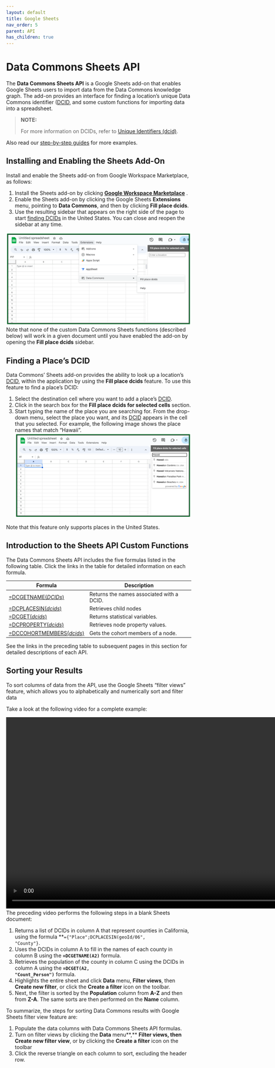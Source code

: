 ```yaml
---
layout: default
title: Google Sheets
nav_order: 5
parent: API
has_children: true
---
```


# Data Commons Sheets API

The **Data Commons Sheets API** is a Google Sheets add-on that enables Google Sheets users to import data from the Data Commons knowledge graph. The add-on provides an interface for finding a location’s unique Data Commons identifier ([DCID](glossary.html), and some custom functions for importing data into a spreadsheet.

> **NOTE:**
> 
> For more information on DCIDs, refer to [Unique Identifiers (dcid)](https://docs.datacommons.org/bigquery/unique_identifiers.html).

Also read our [step-by-step guides](tutorials/) for more examples.

## Installing and Enabling the Sheets Add-On

Install and enable the Sheets add-on from Google Workspace Marketplace, as follows:

1. Install the Sheets add-on by clicking **[Google Workspace Marketplace](https://gsuite.google.com/marketplace/app/data_commons/454343067575)** .
2. Enable the Sheets add-on by clicking the Google Sheets **Extensions** menu, pointing to **Data Commons**, and then by clicking **Fill place dcids**.
3. Use the resulting sidebar that appears on the right side of the page to start [finding DCIDs](https://docs.datacommons.org/api/sheets/get_name.html) in the United States. You can close and reopen the sidebar at any time.

![](/assets/images/sheets/sheets_dc_sheets_menu.png)
Note that none of the custom Data Commons Sheets functions (described below) will work in a given document until you have enabled the add-on by opening the **Fill place dcids** sidebar.



## Finding a Place’s DCID

Data Commons’ Sheets add-on provides the ability to look up a location’s [DCID](https://docs.datacommons.org/glossary.html), within the application by using the **Fill place dcids** feature. To use this feature to find a place’s DCID:

1. Select the destination cell where you want to add a place’s [DCID](https://docs.datacommons.org/glossary.html).
2. Click in the search box for the **Fill place dcids for selected cells** section.
3. Start typing the name of the place you are searching for. From the drop-down menu, select the place you want, and its [DCID](https://docs.datacommons.org/glossary.html) appears in the cell that you selected. For example, the following image shows the place names that match “Hawaii”.
   ![](/assets/images/sheets/sheets_finding_dcid.png)

Note that this feature only supports places in the United States.

## Introduction to the Sheets API Custom Functions

The Data Commons Sheets API includes the five formulas listed in the following table. Click the links in the table for detailed information on each formula.

| **Formula**                                                                                  | **Description**                           |
|----------------------------------------------------------------------------------------------|-------------------------------------------|
| [=DCGETNAME(_DCIDs_)](https://docs.datacommons.org/api/sheets/get_name.html)                 | Returns the names associated with a DCID. |
| [=DCPLACESIN(_dcids_)](https://docs.datacommons.org/api/sheets/places_in.html)               | Retrieves child nodes                     |
| [=DCGET(_dcids_)](https://docs.datacommons.org/api/sheets/get_variable.html)                 | Returns statistical variables.            |
| [=DCPROPERTY(_dcids_)](https://docs.datacommons.org/api/sheets/get_property.html)            | Retrieves node property values.           |
| [=DCCOHORTMEMBERS(_dcids_)](https://docs.datacommons.org/api/sheets/get_cohort_members.html) | Gets the cohort members of a node.        |

See the links in the preceding table to subsequent pages in this section for detailed descriptions of each API.

## Sorting your Results

To sort columns of data from the API, use the Google Sheets “filter views” feature, which allows you to alphabetically and numerically sort and filter data

Take a look at the following video for a complete example:<div>

<video width="960" height="520" controls>
  <source src="/assets/video/sort.webm" type="video/webm">
Your browser does not support the video tag.
</video>
</div>
The preceding video performs the following steps in a blank Sheets document:

1. Returns a list of DCIDs in column A that represent counties in California, using the formula **<code>={"Place";DCPLACESIN(geoId/06", "County"}</code></strong>.
2. Uses the DCIDs in column A to fill in the names of each county in column B using the <strong><code>=DCGETNAME(A2)</code></strong> formula.
3. Retrieves the population of the county in column C using the DCIDs in column A using the <strong><code>=DCGET(A2, "Count_Person")</code></strong> formula.
4. Highlights the entire sheet and click <strong>Data</strong> menu, <strong>Filter views</strong>, then <strong>Create new filter</strong>, or click the <strong>Create a filter</strong> icon on the toolbar.
5. Next, the filter is sorted by the <strong>Population</strong> column from <strong>A-Z</strong> and then from <strong>Z-A</strong>. The same sorts are then performed on the <strong>Name</strong> column.

To summarize, the steps for sorting Data Commons results with Google Sheets filter view feature are:

1. Populate the data columns with Data Commons Sheets API formulas.
2. Turn on filter views by clicking the **Data** menu**,** **Filter views, then Create new filter view**, or by clicking the **Create a filter** icon on the toolbar
3. Click the reverse triangle on each column to sort,  excluding the header row.
   

